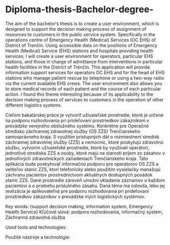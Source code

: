 # Diploma-thesis-Bachelor-degree-
The aim of the bachelor‘s thesis is to create a user environment, which is designed to support the decision making process of assignment of resources to customers in the public service system. Specifically in the operations centre of Emergency Health (Medical) Services (OC EHS) of District of Trenčín. Using accessible data on the positions of Emergency Health (Medical) Service (EHS) stations and hospitals providing health services, I will create a user environment for operators, particular EHS stations, and those in charge of admittance from interventions in particular health facilities in the District of Trenčín. This application will provide information support services for operators OC EHS and for the head of EHS stations who manage patient rescue by telephone or using a two-way radio via the current available EHS crews. The user environment also allows you to store medical records of each patient and the course of each particular action. I found this theme interesting because of its applicability to the decision making process of services to customers in the operation of other different logistics systems.

Cieľom bakalárskej práce je vytvoriť užívateľské prostredie, ktoré je určené na podporu rozhodovania pri prideľovaní prostriedkov zákazníkom v prevádzke verejného obslužného systému. Konkrétne pre Operačné stredisko záchrannej zdravotnej služby (OS ZZS) Trenčianskeho samosprávneho kraja. S využitím prístupných dát o rozmiestnení stredísk záchrannej zdravotnej služby (ZZS) a nemocníc, ktoré poskytujú zdravotnú službu, vytvorím užívateľské prostredie, ktoré by využívali operátori, jednotlivé strediská ZZS a osoby, ktoré majú na starosti príjem zo zásahov v jednotlivých zdravotníckych zariadeniach Trenčianskeho kraja. Táto aplikácia bude poskytovať informačnú podporu pre operátorov OS ZZS a veliteľov staníc ZZS, ktorí telefonicky alebo použitím vysielačky manažujú záchranu pacientov prostredníctvom aktuálnych dostupných posádok staníc ZZS. Dané prostredie zároveň umožní ukladanie záznamov o každom pacientovi a o priebehu príslušného zásahu. Daná téma ma oslovila, lebo jej realizácia je aplikovateľná pre podporu rozhodovania pri prideľovaní prostriedkov zákazníkov v prevádzke iných logistických systémov.

Key words: (support decision making, information system, Emergency Health Service)
Kľúčové slová: podpora rozhodovania, informačný systém, Záchranná zdravotná služba

Used tools and technologies:

Použité nástroje a technológie:

